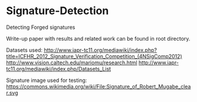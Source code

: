 # Signature-Detection
Detecting Forged signatures

Write-up paper with results and related work can be found in root directory.

Datasets used:
http://www.iapr-tc11.org/mediawiki/index.php?title=ICFHR_2012_Signature_Verification_Competition_(4NSigComp2012)
http://www.vision.caltech.edu/mariomu/research.html
http://www.iapr-tc11.org/mediawiki/index.php/Datasets_List

Signature image used for testing: 
https://commons.wikimedia.org/wiki/File:Signature_of_Robert_Mugabe_clear.svg

